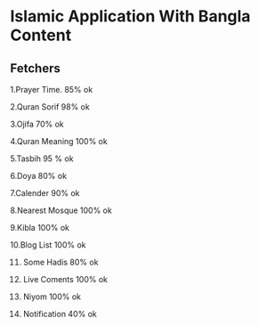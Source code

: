 # Islamic Application With Bangla Content

## Fetchers
   1.Prayer Time. 85% ok
   
   2.Quran Sorif 98% ok
   
   3.Ojifa 70% ok
   
   4.Quran Meaning 100% ok
   
   5.Tasbih 95 % ok
   
   6.Doya 80% ok
   
   7.Calender 90% ok
   
   8.Nearest Mosque 100% ok
   
   9.Kibla 100% ok
   
   10.Blog List 100% ok
   
   11. Some Hadis 80% ok
   
   12. Live Coments 100% ok
   
   13. Niyom 100% ok
   
   14. Notification 40% ok


